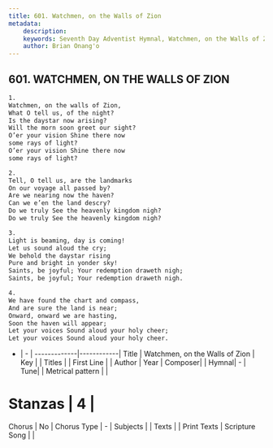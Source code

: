 ```yaml
---
title: 601. Watchmen, on the Walls of Zion
metadata:
    description: 
    keywords: Seventh Day Adventist Hymnal, Watchmen, on the Walls of Zion, , 
    author: Brian Onang'o
---
```



## 601. WATCHMEN, ON THE WALLS OF ZION

```txt
1.
Watchmen, on the walls of Zion,
What O tell us, of the night?
Is the daystar now arising?
Will the morn soon greet our sight?
O’er your vision Shine there now
some rays of light?
O’er your vision Shine there now
some rays of light?

2.
Tell, O tell us, are the landmarks
On our voyage all passed by?
Are we nearing now the haven?
Can we e’en the land descry?
Do we truly See the heavenly kingdom nigh?
Do we truly See the heavenly kingdom nigh?

3.
Light is beaming, day is coming!
Let us sound aloud the cry;
We behold the daystar rising
Pure and bright in yonder sky!
Saints, be joyful; Your redemption draweth nigh;
Saints, be joyful; Your redemption draweth nigh.

4.
We have found the chart and compass,
And are sure the land is near;
Onward, onward we are hasting,
Soon the haven will appear;
Let your voices Sound aloud your holy cheer;
Let your voices Sound aloud your holy cheer.
```

- |   -  |
-------------|------------|
Title | Watchmen, on the Walls of Zion |
Key |  |
Titles |  |
First Line |  |
Author | 
Year | 
Composer|  |
Hymnal|  - |
Tune|  |
Metrical pattern | |
# Stanzas | 4 |
Chorus | No |
Chorus Type | - |
Subjects |  |
Texts |  |
Print Texts | 
Scripture Song |  |
  
